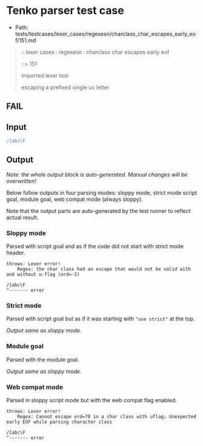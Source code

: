 # Tenko parser test case

- Path: tests/testcases/lexer_cases/regexesn/charclass_char_escapes_early_eof/151.md

> :: lexer cases : regexesn : charclass char escapes early eof
>
> ::> 151
>
> Imported lexer test
>
> escaping a prefixed single uc letter

## FAIL

## Input

`````js
/[abc\F
`````

## Output

_Note: the whole output block is auto-generated. Manual changes will be overwritten!_

Below follow outputs in four parsing modes: sloppy mode, strict mode script goal, module goal, web compat mode (always sloppy).

Note that the output parts are auto-generated by the test runner to reflect actual result.

### Sloppy mode

Parsed with script goal and as if the code did not start with strict mode header.

`````
throws: Lexer error!
    Regex: the char class had an escape that would not be valid with and without u-flag (ord=-2)

/[abc\F
^------- error
`````

### Strict mode

Parsed with script goal but as if it was starting with `"use strict"` at the top.

_Output same as sloppy mode._

### Module goal

Parsed with the module goal.

_Output same as sloppy mode._

### Web compat mode

Parsed in sloppy script mode but with the web compat flag enabled.

`````
throws: Lexer error!
    Regex: Cannot escape ord=70 in a char class with uflag; Unexpected early EOF while parsing character class

/[abc\F
^------- error
`````

